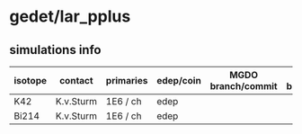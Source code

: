 # gedet/lar_pplus

## simulations info

| isotope | contact   | primaries | edep/coin | MGDO branch/commit    | MaGe branch/commmit        | notes            |
| ------- | --------- | --------- | --------- | --------------------- | -------------------------- | ---------------- |
|  K42    | K.v.Sturm | 1E6 / ch  | edep      |                       |                            |                  |
|  Bi214  | K.v.Sturm | 1E6 / ch  | edep      |                       |                            | 		      |

